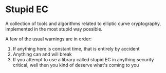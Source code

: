 # Stupid EC
A collection of tools and algorithms related to elliptic curve cryptography, implemented in the most stupid way possible.

A few of the usual warnings are in order:
1. If anything here is constant time, that is entirely by accident
2. Anything can and will break
3. If you attempt to use a library called stupid EC in anything security critical, well then you kind of deserve what's coming to you